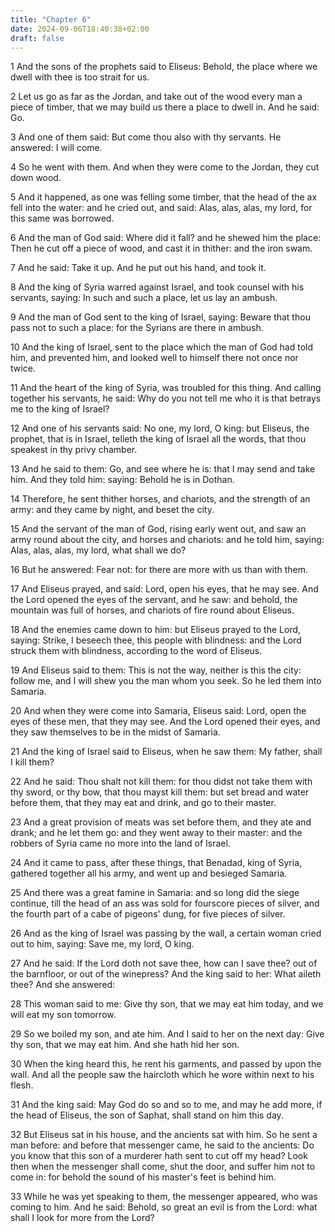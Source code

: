 ```yaml
---
title: "Chapter 6"
date: 2024-09-06T18:40:38+02:00
draft: false
---
```




1 And the sons of the prophets said to Eliseus: Behold, the place where we dwell with thee is too strait for us.

2 Let us go as far as the Jordan, and take out of the wood every man a piece of timber, that we may build us there a place to dwell in. And he said: Go.

3 And one of them said: But come thou also with thy servants. He answered: I will come.

4 So he went with them. And when they were come to the Jordan, they cut down wood.

5 And it happened, as one was felling some timber, that the head of the ax fell into the water: and he cried out, and said: Alas, alas, alas, my lord, for this same was borrowed.

6 And the man of God said: Where did it fall? and he shewed him the place: Then he cut off a piece of wood, and cast it in thither: and the iron swam.

7 And he said: Take it up. And he put out his hand, and took it.

8 And the king of Syria warred against Israel, and took counsel with his servants, saying: In such and such a place, let us lay an ambush.

9 And the man of God sent to the king of Israel, saying: Beware that thou pass not to such a place: for the Syrians are there in ambush.

10 And the king of Israel, sent to the place which the man of God had told him, and prevented him, and looked well to himself there not once nor twice.

11 And the heart of the king of Syria, was troubled for this thing. And calling together his servants, he said: Why do you not tell me who it is that betrays me to the king of Israel?

12 And one of his servants said: No one, my lord, O king: but Eliseus, the prophet, that is in Israel, telleth the king of Israel all the words, that thou speakest in thy privy chamber.

13 And he said to them: Go, and see where he is: that I may send and take him. And they told him: saying: Behold he is in Dothan.

14 Therefore, he sent thither horses, and chariots, and the strength of an army: and they came by night, and beset the city.

15 And the servant of the man of God, rising early went out, and saw an army round about the city, and horses and chariots: and he told him, saying: Alas, alas, alas, my lord, what shall we do?

16 But he answered: Fear not: for there are more with us than with them.

17 And Eliseus prayed, and said: Lord, open his eyes, that he may see. And the Lord opened the eyes of the servant, and he saw: and behold, the mountain was full of horses, and chariots of fire round about Eliseus.

18 And the enemies came down to him: but Eliseus prayed to the Lord, saying: Strike, I beseech thee, this people with blindness: and the Lord struck them with blindness, according to the word of Eliseus.

19 And Eliseus said to them: This is not the way, neither is this the city: follow me, and I will shew you the man whom you seek. So he led them into Samaria.

20 And when they were come into Samaria, Eliseus said: Lord, open the eyes of these men, that they may see. And the Lord opened their eyes, and they saw themselves to be in the midst of Samaria.

21 And the king of Israel said to Eliseus, when he saw them: My father, shall I kill them?

22 And he said: Thou shalt not kill them: for thou didst not take them with thy sword, or thy bow, that thou mayst kill them: but set bread and water before them, that they may eat and drink, and go to their master.

23 And a great provision of meats was set before them, and they ate and drank; and he let them go: and they went away to their master: and the robbers of Syria came no more into the land of Israel.

24 And it came to pass, after these things, that Benadad, king of Syria, gathered together all his army, and went up and besieged Samaria.

25 And there was a great famine in Samaria: and so long did the siege continue, till the head of an ass was sold for fourscore pieces of silver, and the fourth part of a cabe of pigeons' dung, for five pieces of silver.

26 And as the king of Israel was passing by the wall, a certain woman cried out to him, saying: Save me, my lord, O king.

27 And he said: If the Lord doth not save thee, how can I save thee? out of the barnfloor, or out of the winepress? And the king said to her: What aileth thee? And she answered:

28 This woman said to me: Give thy son, that we may eat him today, and we will eat my son tomorrow.

29 So we boiled my son, and ate him. And I said to her on the next day: Give thy son, that we may eat him. And she hath hid her son.

30 When the king heard this, he rent his garments, and passed by upon the wall. And all the people saw the haircloth which he wore within next to his flesh.

31 And the king said: May God do so and so to me, and may he add more, if the head of Eliseus, the son of Saphat, shall stand on him this day.

32 But Eliseus sat in his house, and the ancients sat with him. So he sent a man before: and before that messenger came, he said to the ancients: Do you know that this son of a murderer hath sent to cut off my head? Look then when the messenger shall come, shut the door, and suffer him not to come in: for behold the sound of his master's feet is behind him.

33 While he was yet speaking to them, the messenger appeared, who was coming to him. And he said: Behold, so great an evil is from the Lord: what shall I look for more from the Lord?

